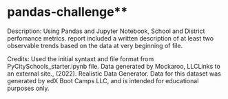 # pandas-challenge**
Description: Using Pandas and Jupyter Notebook, School and District perfomance metrics. report included a written description of at least two observable trends based on the data at very beginning of file.

Credits: Used the initial syntaxt and file format from PyCitySchools_starter.ipynb file.  Data generated by Mockaroo, LLCLinks to an external site., (2022). Realistic Data Generator. Data for this dataset was generated by edX Boot Camps LLC, and is intended for educational purposes only.
